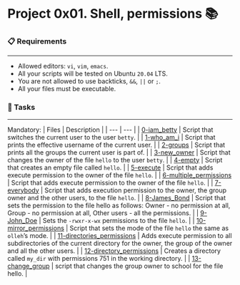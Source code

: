 # Project 0x01. Shell, permissions 📚

### 📋 Requirements
***
* Allowed editors: `vi`, `vim`, `emacs`.
* All your scripts will be tested on Ubuntu `20.04` LTS.
* You are not allowed to use backticks, `&&`, `||` or `;`.
* All your files must be executable.

### 🎯 Tasks
***
Mandatory:
| Files | Description |
| --- | --- |
| [0-iam_betty]() | Script that switches the current user to the user `betty`. |
| [1-who_am_i]() | Script that prints the effective username of the current user. |
| [2-groups]() | Script that prints all the groups the current user is part of. |
| [3-new_owner]() | Script that changes the owner of the file `hello` to the user `betty`. |
| [4-empty]() | Script that creates an empty file called `hello`. |
| [5-execute]() | Script that adds execute permission to the owner of the file `hello`. |
| [6-multiple_permissions]() | Script that adds execute permission to the owner of the file `hello`. |
| [7-everybody]() | Script that adds execution permission to the owner, the group owner and the other users, to the file `hello`. |
| [8-James_Bond]() | Script that sets the permission to the file hello as follows: Owner - no permission at all, Group - no permission at all, Other users - all the permissions. |
| [9-John_Doe]() | Sets the `-rwxr-x-wx` permissions to the file `hello`. |
| [10-mirror_permissions]() | Script that sets the mode of the file `hello` the same as `olleh`’s mode. |
| [11-directories_permissions]() | Adds execute permission to all subdirectories of the current directory for the owner, the group of the owner and all the other users. |
| [12-directory_permissions]() | Creates a directory called `my_dir` with permissions 751 in the working directory. |
| [13-change_group]() | script that changes the group owner to school for the file hello. |
